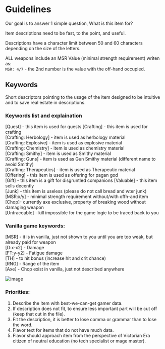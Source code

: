 # Guidelines
Our goal is to answer 1 simple question, What is this item for?

Item descriptions need to be fast, to the point, and useful.

Descriptions have a character limit between 50 and 60 characters depending on the size of the letters.

ALL weapons include an MSR Value (minimal strength requirement) writen as:  
`MSR: 4/7` - the 2nd number is the value with the off-hand occupied.

## Keywords

Short descriptors pointing to the usage of the item designed to be intuitive and to save real estate in descriptions.

### Keywords list and explaination
[Quest] - this item is used for quests
[Crafting] - this item is used for crafting  
[Crafting: Herbology] - item is used as herbology material  
[Crafting: Explosive] - item is used as explosive material  
[Crafting: Chemistry] - item is used as chemistry material  
[Crafting: Smithy] - item is used as Smithy material  
[Crafting: Guns] - item is used as Gun Smithy material (different name to avoid Smithy)  
[Crafting: Therapeutics] - item is used as Therapeutic material  
[Offering] - this item is used as offering for pagan god  
[Gift] - this item is a gift for disgruntled companions 
[Valuable] - this item sells decently  
[Junk] - this item is useless (please do not call bread and wter junk)  
[MSR:x/y] - minimal strength requirement without/with offh-and item  
[Chop]- currently axe exclusive, property of breaking wood without damaging weapon  
[Untraceable] - kill impossible for the game logic to be traced back to you  

### Vanilla game keywords:

[MSR] - it is in vanilla, just not shown to you until you are too weak, but already paid for weapon    
[D:x-x2] - Damage    
[FT:y-y2] - Fatigue damage  
[TH] - to hit bonus (increase hit and crit chance)     
[RNG] - Range of the item  
[Axe] - Chop exist in vanilla, just not described anywhere  

![image](https://github.com/user-attachments/assets/903f90ea-efeb-4d64-9d17-6b1a72b5e1f0)

### Priorities:
1. Describe the item with best-we-can-get gamer data.
2. If description does not fit, to ensure less important part will be cut off (keep that cut in the file).
3. Fit the description, it is better to lose comma or grammar than to lose the word.
4. Flavor text for items that do not have much data.
5. Flavor should approach item from the perspective of Victorian Era citizen of neutral education (no tech specialist or mage master).
